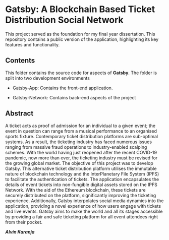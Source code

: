 # Gatsby: A Blockchain Based Ticket Distribution Social Network

This project served as the foundation for my final year dissertation. This repository contains a public version of the application, highlighting its key features and functionality.

## Contents
This folder contains the source code for aspects of **Gatsby**. The 
folder is split into two development environments

- Gatsby-App: Contains the front-end application.

- Gatsby-Network: Contains back-end aspects of
the project

## Abstract
A ticket acts as proof of admission for an individual to a given event; the event in
question can range from a musical performance to an organised sports fixture.
Contemporary ticket distribution platforms are sub-optimal systems. As a result, the
ticketing industry has faced numerous issues ranging from massive fraud operations
to industry-enabled scalping schemes. With the world having just reopened after the
recent COVID-19 pandemic, now more than ever, the ticketing industry must be
revised for the growing global market. The objective of this project was to develop
Gatsby. This alternative ticket distribution platform utilises the immutable nature of
blockchain technology and the InterPlanetary File System (IPFS) to facilitate the
authentication of tickets. The application encapsulates the details of event tickets
into non-fungible digital assets stored on the IPFS Network. With the aid of the
Ethereum blockchain, these tickets are securely distributed on the platform,
significantly improving the ticketing experience. Additionally, Gatsby interpolates
social media dynamics into the application, providing a novel experience of how
users engage with tickets and live events. Gatsby aims to make the world and all its
stages accessible by providing a fair and safe ticketing platform for all event
attendees right from their pocket.

***Alvin Karanja***
